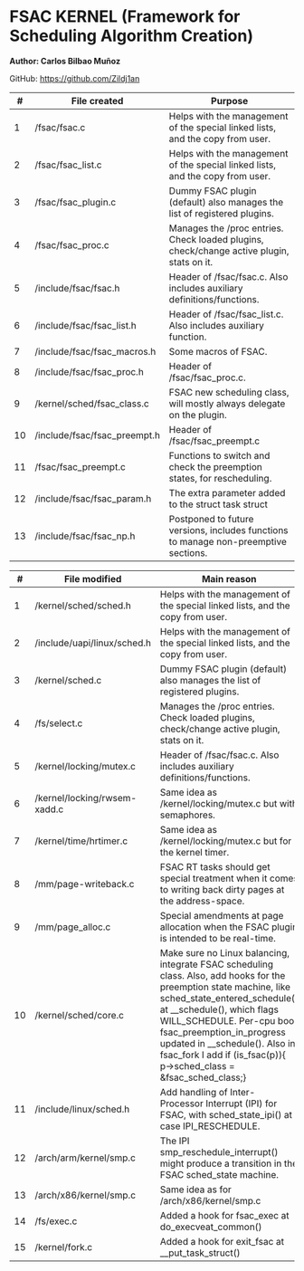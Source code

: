 # FSAC KERNEL (Framework for Scheduling Algorithm Creation)

**Author: Carlos Bilbao Muñoz**		

GitHub: https://github.com/Zildj1an                       					


| #  | File created                 | Purpose                                                                                   |
|----|------------------------------|-------------------------------------------------------------------------------------------|
| 1  | /fsac/fsac.c                 | Helps with the management of the special linked lists, and the copy from user.            |
| 2  | /fsac/fsac_list.c            | Helps with the management of the special linked lists, and the copy from user.            |
| 3  | /fsac/fsac_plugin.c          | Dummy FSAC plugin (default) also manages the list of registered plugins.                  |
| 4  | /fsac/fsac_proc.c            | Manages the /proc entries. Check loaded plugins, check/change active plugin, stats on it. |
| 5  | /include/fsac/fsac.h         | Header of /fsac/fsac.c. Also includes auxiliary definitions/functions.                    |
| 6  | /include/fsac/fsac_list.h    | Header of /fsac/fsac_list.c. Also includes auxiliary function.                            |
| 7  | /include/fsac/fsac_macros.h  | Some macros of FSAC.                                                                      |
| 8  | /include/fsac/fsac_proc.h    | Header of /fsac/fsac_proc.c.                                                              |
| 9  | /kernel/sched/fsac_class.c   | FSAC new scheduling class, will mostly always delegate on the plugin.                     |
| 10 | /include/fsac/fsac_preempt.h | Header of /fsac/fsac_preempt.c                                                            |
| 11 | /fsac/fsac_preempt.c         | Functions to switch and check the preemption states, for rescheduling.                    |
| 12 | /include/fsac/fsac_param.h   | The extra parameter added to the struct task struct                                       |
| 13 | /include/fsac/fsac_np.h      | Postponed to future versions, includes functions to manage non-preemptive sections.       |

| #  | File modified                | Main reason                                                                                                                                                                                                                                                                                                                                        |
|----|------------------------------|----------------------------------------------------------------------------------------------------------------------------------------------------------------------------------------------------------------------------------------------------------------------------------------------------------------------------------------------------|
| 1  | /kernel/sched/sched.h        | Helps with the management of the special linked lists, and the copy from user.                                                                                                                                                                                                                                                                     |
| 2  | /include/uapi/linux/sched.h  | Helps with the management of the special linked lists, and the copy from user.                                                                                                                                                                                                                                                                     |
| 3  | /kernel/sched.c              | Dummy FSAC plugin (default) also manages the list of registered plugins.                                                                                                                                                                                                                                                                           |
| 4  | /fs/select.c                 | Manages the /proc entries. Check loaded plugins, check/change active plugin, stats on it.                                                                                                                                                                                                                                                          |
| 5  | /kernel/locking/mutex.c      | Header of /fsac/fsac.c. Also includes auxiliary definitions/functions.                                                                                                                                                                                                                                                                             |
| 6  | /kernel/locking/rwsem-xadd.c | Same idea as /kernel/locking/mutex.c but with semaphores.                                                                                                                                                                                                                                                                                          |
| 7  | /kernel/time/hrtimer.c       | Same idea as /kernel/locking/mutex.c but for the kernel timer.                                                                                                                                                                                                                                                                                     |
| 8  | /mm/page-writeback.c         | FSAC RT tasks should get special treatment when it comes to writing back dirty pages at the address-space.                                                                                                                                                                                                                                         |
| 9  | /mm/page_alloc.c             | Special amendments at page allocation when the FSAC plugin is intended to be real-time.                                                                                                                                                                                                                                                            |
| 10 | /kernel/sched/core.c         | Make sure no Linux balancing, integrate FSAC scheduling class. Also, add hooks for the preemption state machine, like sched_state_entered_schedule() at __schedule(), which flags WILL_SCHEDULE. Per-cpu bool fsac_preemption_in_progress updated in   __schedule(). Also in fsac_fork I add if (is_fsac(p)){ p->sched_class = &fsac_sched_class;} |
| 11 | /include/linux/sched.h       | Add handling of Inter-Processor Interrupt (IPI) for FSAC, with sched_state_ipi() at case IPI_RESCHEDULE.                                                                                                                                                                                                                                           |
| 12 | /arch/arm/kernel/smp.c       | The IPI smp_reschedule_interrupt() might produce a transition in the FSAC sched_state machine.                                                                                                                                                                                                                                                     |
| 13 | /arch/x86/kernel/smp.c       | Same idea as for /arch/x86/kernel/smp.c                                                                                                                                                                                                                                                                                                            |
| 14 | /fs/exec.c                   | Added a hook for fsac_exec at do_execveat_common()                                                                                                                                                                                                                                                                                                 |
| 15 | /kernel/fork.c               | Added a hook for exit_fsac at __put_task_struct()        
